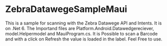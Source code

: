 # ZebraDatawegeSampleMaui
This is a sample for scanning with the Zebra Datawege API and Intents. It is on .Net 6. The Importand files are Platform.Android.Datawedgereciever, model.Helpermodel and MauiProgram.cs. It is Possible to scan a Barcode and with a click on Refresh the value is loaded in the label. Feel Free to use.
